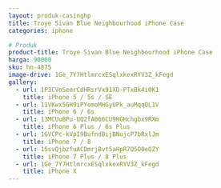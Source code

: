 ```yaml
---
layout: produk-casinghp
title: Troye Sivan Blue Neighbourhood iPhone Case
categories: iphone

# Produk
product-title: Troye Sivan Blue Neighbourhood iPhone Case
harga: 90000
sku: hn-4875
image-drive: 1Ge_7Y7HtlmrcxESqlxkexRYV3Z_kFegd
gallery:
  - url: 1P3CVoSeerCdHRsrVx91XD-PTxBk4iOK1
    title: iPhone 5 / 5s / SE
  - url: 11VKwx5GH9iPYomoMHGyUPk_auMqqQL1V
    title: iPhone 6 / 6s
  - url: 13MCUuBPu-UQ2fA066CU9HGHchgbx9RXm
    title: iPhone 6 Plus / 6s Plus
  - url: 1GVCPc-kVpI9BufndBijBNujcP7bRxlJm
    title: iPhone 7 / 8
  - url: 15svQjbzfuACDmrjBvt5aHpR7Q5O0eQZY
    title: iPhone 7 Plus / 8 Plus
  - url: 1Ge_7Y7HtlmrcxESqlxkexRYV3Z_kFegd
    title: iPhone X
---
```

